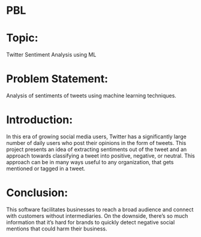# PBL

# Topic: 
Twitter Sentiment Analysis using ML

# Problem Statement: 
Analysis of sentiments of tweets using machine learning techniques.

# Introduction:
In this era of growing social media users, Twitter has a significantly large number of daily users who post their opinions in the form of tweets. This project presents an idea of extracting sentiments out of the tweet and an approach towards classifying a tweet into positive, negative, or neutral. This approach can be in many ways useful to any organization, that gets mentioned or tagged in a tweet.
 
# Conclusion:
This software facilitates businesses to reach a broad audience and connect with customers without intermediaries. On the downside, there’s so much information that it’s hard for brands to quickly detect negative social mentions that could harm their business.
